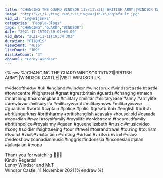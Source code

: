 ```yaml
---
title: "CHANGING THE GUARD WINDSOR 11\/11\/21||BRITISH ARMY||WINDSOR CASTLE. #guards #military #britisharmy"
image: "https:\/\/i.ytimg.com\/vi\/ivgwW1jsnFs\/hqdefault.jpg"
vid_id: "ivgwW1jsnFs"
categories: "People-Blogs"
tags: ["CHANGING","GUARD","WINDSOR"]
date: "2021-11-15T07:39:02+03:00"
vid_date: "2021-11-11T19:34:30Z"
duration: "PT18M1S"
viewcount: "4616"
likeCount: "109"
dislikeCount: "3"
channel: "Lenny Windsor"
---
```

{% raw %}CHANGING THE GUARD WINDSOR 11/11/21||BRITISH ARMY||WINDSOR CASTLE||VISIT WINDSOR UK.<br /><br />#videooftheday #uk #england #windsor #windsoruk #windsorcastle #castle #towncentre #highstreet #great #greatbritain #guards #changing #march #marching #marchingband #military #militar #militarybase #army #armylife #armylover #militarylife #militaryworld #militarynews #militarypower #guardian #world #captain #police #polisi #greatbritain #english #british #britishgurkhas #britisharmy #britishenglish #cavalry #household #canada #canadian #royal #royalfamily #royallife #coldstream #theproudfamily #britishpolice  #royalarmy #queen #queenelizabeth #music #musicvideo #song #soldier #sightseeing #tour #travel #tourandtravel #touring #tourism #tourist #visit #visitbritain #visiting #virtual #visitors #viral #video #videoshow #canadianmusic #inggris #indonesia #indonesian #jalan #jalanjalan #eropa <br /><br />Thank you for watching 🙏😍🙏<br />Kindly Regards!<br />Lenny Windsor and Mr.T<br />Windsor Castle, 11 November 2021{% endraw %}
